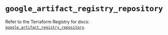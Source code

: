 # `google_artifact_registry_repository`

Refer to the Terraform Registry for docs: [`google_artifact_registry_repository`](https://registry.terraform.io/providers/hashicorp/google/6.42.0/docs/resources/artifact_registry_repository).
